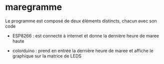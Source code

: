 # maregramme
Le programme est composé de deux éléments distincts, chacun avec son code 

- ESP8266 : est connecté à internet et donne la dernière heure de maree haute

- colorduino : prend en entrée la dernière heure de maree et affiche le graphique sur la matrice de LEDS